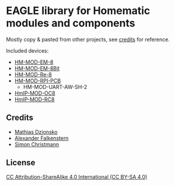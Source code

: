 # EAGLE library for Homematic modules and components

Mostly copy & pasted from other projects, see [credits](#credits) for reference.

Included devices:

* [HM-MOD-EM-8](https://de.elv.com/elv-homematic-komplettbausatz-8-kanal-sendemodul-hm-mod-em-8-fuer-smart-home-hausautomation-132939?fs=3525747898)
* [HM-MOD-EM-8Bit](https://de.elv.com/elv-homematic-komplettbausatz-funk-sendemodul-8-bit-hm-mod-em-8bit-fuer-smart-home-hausautomation-150253?fs=3525747898)
* [HM-MOD-Re-8](https://de.elv.com/elv-homematic-komplettbausatz-8-kanal-empfangsmodul-hm-mod-re-8-fuer-smart-home-hausautomation-132143?fs=3733730437)
* [HM-MOD-RPI-PCB](https://de.elv.com/elv-homematic-komplettbausatz-funkmodul-fuer-raspberry-pi-hm-mod-rpi-pcb-fuer-smart-home-hausautomation-142141?fs=1636766540)
    * HM-MOD-UART-AW-SH-2
* [HmIP-MOD-OC8](https://de.elv.com/elv-homematic-ip-komplettbausatz-modulplatine-opencollector-8-fach-hmip-mod-oc8-fuer-smart-home-hausautomation-150850?fs=6175978)
* [HmIP-MOD-RC8](https://de.elv.com/elv-homematic-ip-komplettbausatz-modulplatine-sender-8fach-hmip-mod-rc8-fuer-smart-home-hausautomation-151221?fs=3851540401)

## Credits

* [Mathias Dzionsko](https://github.com/mdzio)
* [Alexander Falkenstern](https://github.com/falkena)
* [Simon Christmann](https://github.com/dersimn)

## License
[CC Attribution-ShareAlike 4.0 International (CC BY-SA 4.0)](http://creativecommons.org/licenses/by-sa/4.0/)